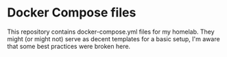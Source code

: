 # Docker Compose files
This repository contains docker-compose.yml files for my homelab.
They might (or might not) serve as decent templates for a basic setup, I'm aware that some best practices were broken here.